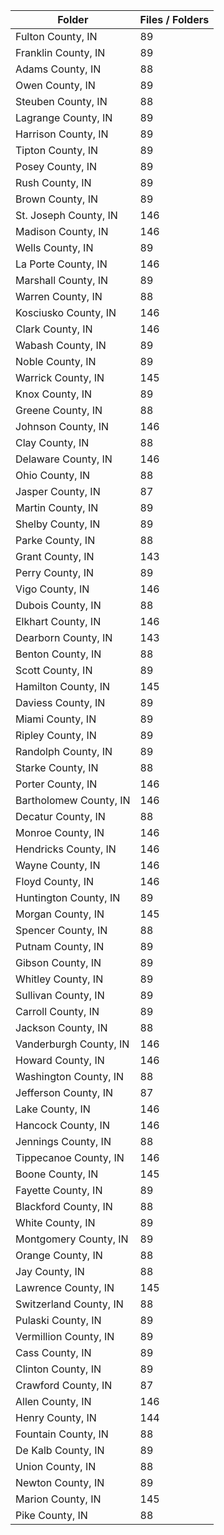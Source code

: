 | Folder                 |   Files / Folders |
|------------------------|-------------------|
| Fulton County, IN      |                89 |
| Franklin County, IN    |                89 |
| Adams County, IN       |                88 |
| Owen County, IN        |                89 |
| Steuben County, IN     |                88 |
| Lagrange County, IN    |                89 |
| Harrison County, IN    |                89 |
| Tipton County, IN      |                89 |
| Posey County, IN       |                89 |
| Rush County, IN        |                89 |
| Brown County, IN       |                89 |
| St. Joseph County, IN  |               146 |
| Madison County, IN     |               146 |
| Wells County, IN       |                89 |
| La Porte County, IN    |               146 |
| Marshall County, IN    |                89 |
| Warren County, IN      |                88 |
| Kosciusko County, IN   |               146 |
| Clark County, IN       |               146 |
| Wabash County, IN      |                89 |
| Noble County, IN       |                89 |
| Warrick County, IN     |               145 |
| Knox County, IN        |                89 |
| Greene County, IN      |                88 |
| Johnson County, IN     |               146 |
| Clay County, IN        |                88 |
| Delaware County, IN    |               146 |
| Ohio County, IN        |                88 |
| Jasper County, IN      |                87 |
| Martin County, IN      |                89 |
| Shelby County, IN      |                89 |
| Parke County, IN       |                88 |
| Grant County, IN       |               143 |
| Perry County, IN       |                89 |
| Vigo County, IN        |               146 |
| Dubois County, IN      |                88 |
| Elkhart County, IN     |               146 |
| Dearborn County, IN    |               143 |
| Benton County, IN      |                88 |
| Scott County, IN       |                89 |
| Hamilton County, IN    |               145 |
| Daviess County, IN     |                89 |
| Miami County, IN       |                89 |
| Ripley County, IN      |                89 |
| Randolph County, IN    |                89 |
| Starke County, IN      |                88 |
| Porter County, IN      |               146 |
| Bartholomew County, IN |               146 |
| Decatur County, IN     |                88 |
| Monroe County, IN      |               146 |
| Hendricks County, IN   |               146 |
| Wayne County, IN       |               146 |
| Floyd County, IN       |               146 |
| Huntington County, IN  |                89 |
| Morgan County, IN      |               145 |
| Spencer County, IN     |                88 |
| Putnam County, IN      |                89 |
| Gibson County, IN      |                89 |
| Whitley County, IN     |                89 |
| Sullivan County, IN    |                89 |
| Carroll County, IN     |                89 |
| Jackson County, IN     |                88 |
| Vanderburgh County, IN |               146 |
| Howard County, IN      |               146 |
| Washington County, IN  |                88 |
| Jefferson County, IN   |                87 |
| Lake County, IN        |               146 |
| Hancock County, IN     |               146 |
| Jennings County, IN    |                88 |
| Tippecanoe County, IN  |               146 |
| Boone County, IN       |               145 |
| Fayette County, IN     |                89 |
| Blackford County, IN   |                88 |
| White County, IN       |                89 |
| Montgomery County, IN  |                89 |
| Orange County, IN      |                88 |
| Jay County, IN         |                88 |
| Lawrence County, IN    |               145 |
| Switzerland County, IN |                88 |
| Pulaski County, IN     |                89 |
| Vermillion County, IN  |                89 |
| Cass County, IN        |                89 |
| Clinton County, IN     |                89 |
| Crawford County, IN    |                87 |
| Allen County, IN       |               146 |
| Henry County, IN       |               144 |
| Fountain County, IN    |                88 |
| De Kalb County, IN     |                89 |
| Union County, IN       |                88 |
| Newton County, IN      |                89 |
| Marion County, IN      |               145 |
| Pike County, IN        |                88 |